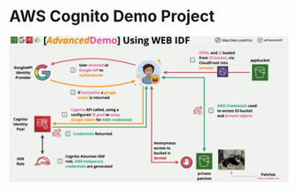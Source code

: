 # AWS Cognito Demo Project

![cognito-identity-pool-project-demo](images/cognito-identity-pool-project-demo.png)
